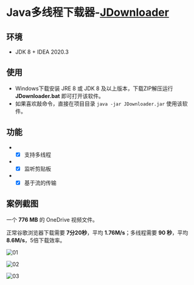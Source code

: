 # Java多线程下载器-[JDownloader](https://github.com/yoyling/JDownloader)

## 环境
* JDK 8 + IDEA 2020.3

## 使用

* Windows下载安装 JRE 8 或 JDK 8 及以上版本，下载ZIP解压运行 **JDownloader.bat** 即可打开该软件。
* 如果喜欢敲命令，直接在项目目录 `java -jar JDownloader.jar` 使用该软件。


## 功能
* - [x] 支持多线程
* - [x] 监听剪贴板
* - [x] 基于流的传输

## 案例截图

一个 **776 MB** 的 OneDrive 视频文件。

正常谷歌浏览器下载需要 **7分20秒**，平均 **1.76M/s**；多线程需要 **90 秒**，平均 **8.6M/s**，5倍下载效率。



![01](https://i.loli.net/2021/05/02/7a298lVQPcLsbGK.png)

![02](https://i.loli.net/2021/05/02/dEgsZSe2cqz5wHY.png)

![03](https://i.loli.net/2021/05/02/QzIi3JBUf7vF1ro.png)
